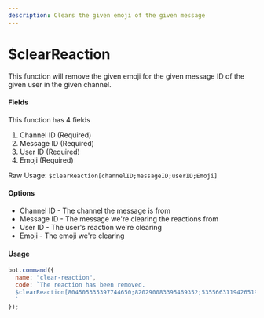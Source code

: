 ```yaml
---
description: Clears the given emoji of the given message
---
```


# $clearReaction

This function will remove the given emoji for the given message ID of the given user in the given channel.

#### Fields

This function has 4 fields

1. Channel ID \(Required\)
2. Message ID \(Required\)
3. User ID \(Required\)
4. Emoji \(Required\)

Raw Usage: `$clearReaction[channelID;messageID;userID;Emoji]`

#### Options

* Channel  ID - The channel the message is from
* Message ID - The message we're clearing the reactions from
* User ID - The user's reaction we're clearing
* Emoji - The emoji we're clearing

#### Usage

```javascript
bot.command({
  name: "clear-reaction",
  code: `The reaction has been removed.
  $clearReaction[804505335397744650;820290083395469352;535566311942651924;👍]
  `
});

```

